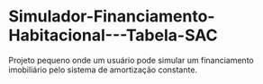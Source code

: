 # Simulador-Financiamento-Habitacional---Tabela-SAC
Projeto pequeno onde um usuário pode simular um financiamento imobiliário pelo sistema de amortização constante.
